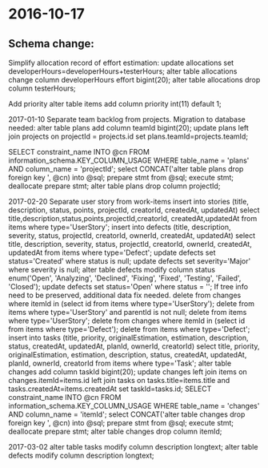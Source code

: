 2016-10-17
==========

Schema change:
--------------
Simplify allocation record of effort estimation:
 update allocations set developerHours=developerHours+testerHours;
 alter table allocations change column developerHours effort bigint(20); 
 alter table allocations drop column testerHours;

Add priority
 alter table items add column priority int(11) default 1;

2017-01-10
Separate team backlog from projects.
Migration to database needed:
  alter table plans add column teamId bigint(20);
  update plans left join projects on projectId = projects.id set plans.teamId=projects.teamId;
  
  SELECT constraint_name INTO @cn FROM  information_schema.KEY_COLUMN_USAGE WHERE table_name = 'plans' AND column_name = 'projectId';
  select CONCAT('alter table plans drop foreign key ', @cn) into @sql;
  prepare stmt from @sql;
  execute stmt;
  deallocate prepare stmt;
  alter table plans drop column projectId;

2017-02-20
Separate user story from work-items
  insert into stories (title, description, status, points, projectId, creatorId, createdAt, updatedAt) 
    select title,description,status,points,projectId,creatorId, createdAt,updatedAt from items where type='UserStory';
  insert into defects (title, description, severity, status, projectId, creatorId, ownerId, createdAt, updatedAt) 
    select title, description, severity, status, projectId, creatorId, ownerId, createdAt, updatedAt from items where type='Defect';
  update defects set status='Created' where status is null;
  update defects set severity='Major' where severity is null;
  alter table defects modify column status enum('Open', 'Analyzing', 'Declined', 'Fixing', 'Fixed', 'Testing', 'Failed', 'Closed');
  update defects set status='Open' where status = '';
If tree info need to be preserved, additional data fix needed.
  delete from changes where itemId in (select id from items where type='UserStory');
  delete from items where type='UserStory' and parentId is not null;
  delete from items where type='UserStory';
  delete from changes where itemId in (select id from items where type='Defect');
  delete from items where type='Defect';
  insert into tasks (title, priority, originalEstimation, estimation, description, status, createdAt, updatedAt, planId, ownerId, creatorId) select title, priority, originalEstimation, estimation, description, status, createdAt, updatedAt, planId, ownerId, creatorId from items where type='Task';
  alter table changes add column taskId bigint(20);
  update changes left join items on changes.itemId=items.id left join tasks on tasks.title=items.title and tasks.createdAt=items.createdAt set taskId=tasks.id;
  SELECT constraint_name INTO @cn FROM  information_schema.KEY_COLUMN_USAGE WHERE table_name = 'changes' AND column_name = 'itemId';
  select CONCAT('alter table changes drop foreign key ', @cn) into @sql;
  prepare stmt from @sql;
  execute stmt;
  deallocate prepare stmt;
  alter table changes drop column itemId;

2017-03-02
  alter table tasks modify column description longtext;
  alter table defects modify column description longtext;
  
    